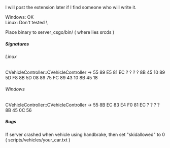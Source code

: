 I will post the extension later if I find someone who will write it.

Windows: OK \
Linux: Don't tested \

Place binary to server_csgo/bin/ ( where lies srcds )

##### Signatures

###### Linux
CVehicleController::CVehicleController -> 55 89 E5 81 EC ? ? ? ? 8B 45 10 89 5D F8 8B 5D 08 89 75 FC 89 43 10 8B 45 18

###### Windows
CVehicleController::CVehicleController -> 55 8B EC 83 E4 F0 81 EC ? ? ? ? 8B 45 0C 56

##### Bugs

If server crashed when vehicle using handbrake, then set "skidallowed" to 0 ( scripts/vehicles/your_car.txt )
